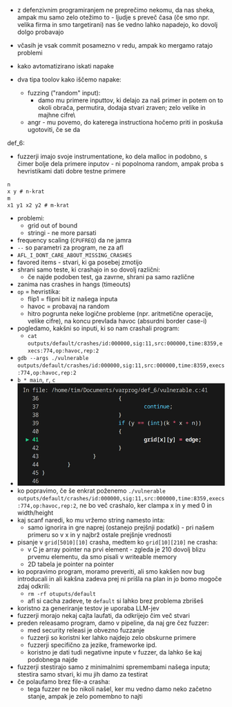 - z defenzivnim programiranjem ne preprečimo nekomu, da nas sheka, ampak mu samo zelo otežimo to - ljudje s preveč časa (če smo npr. velika firma in smo targetirani) nas še vedno lahko napadejo, ko dovolj dolgo probavajo
- včasih je vsak commit posamezno v redu, ampak ko mergamo ratajo problemi
- kako avtomatizirano iskati napake

- dva tipa toolov kako iščemo napake:
	- fuzzing ("random" input):
		- damo mu primere inputtov, ki delajo za naš primer in potem on to okoli obrača, permutira, dodaja stvari zraven; zelo velike in majhne cifre\
	- angr - mu povemo, do katerega instructiona hočemo priti in poskuša ugotoviti, če se da

def_6:
- fuzzerji imajo svoje instrumentatione, ko dela malloc in podobno, s čimer bolje dela primere inputov - ni popolnoma random, ampak proba s hevristikami dati dobre testne primere
```
n
x y # n-krat
m
x1 y1 x2 y2 # m-krat
```
- problemi:
	- grid out of bound
	- stringi - ne more parsati
- frequency scaling (`CPUFREQ`) da ne jamra
- `--` so parametri za program, ne za afl
- `AFL_I_DONT_CARE_ABOUT_MISSING_CRASHES`
- favored items - stvari, ki ga posebej zmotijo
- shrani samo teste, ki crashajo in so dovolj različni:
	- če najde podoben test, ga zavrne, shrani pa samo različne
- zanima nas crashes in hangs (timeouts)
- `op` = hevristika:
	- flip1 = flipni bit iz našega inputa
	- havoc = probavaj na random
	- hitro pogrunta neke logične probleme (npr. aritmetične operacije, velike cifre), na koncu prevlada havoc (absurdni border case-i)
- pogledamo, kakšni so inputi, ki so nam crashali program:
	- `cat outputs/default/crashes/id:000000,sig:11,src:000000,time:8359,execs:774,op:havoc,rep:2`
- `gdb --args ./vulnerable outputs/default/crashes/id:000000,sig:11,src:000000,time:8359,execs:774,op:havoc,rep:2`
- `b * main`, `r`, `c`
- ![500](Images3/Pasted%20image%2020250526140950.png)
- ko popravimo, če še enkrat poženemo `./vulnerable outputs/default/crashes/id:000000,sig:11,src:000000,time:8359,execs:774,op:havoc,rep:2`, ne bo več crashalo, ker clampa x in y med 0 in width/height
- kaj scanf naredi, ko mu vržemo string namesto inta:
	- samo ignorira in gre naprej (ostanejo prejšnji podatki) - pri našem primeru so v x in y najbrž ostale prejšnje vrednosti
- pisanje v `grid[5010][10]` crasha, medtem ko `grid[10][210]` ne crasha:
	- v C je array pointer na prvi element - zgleda je 210 dovolj blizu prvemu elementu, da smo pisali v writeable memory
	- 2D tabela je pointer na pointer
- ko popravimo program, moramo preveriti, ali smo kakšen nov bug introducali in ali kakšna zadeva prej ni prišla na plan in jo bomo mogoče zdaj odkrili:
	- `rm -rf otuputs/default`
	- afl si cacha zadeve, te `default` si lahko brez problema zbrišeš
- koristno za generiranje testov je uporaba LLM-jev
- fuzzerji morajo nekaj cajta laufati, da odkrijejo čim več stvari
- preden releasamo program, damo v pipeline, da naj gre čez fuzzer:
	- med security releasi je obvezno fuzzanje
	- fuzzerji so koristni ker lahko najdejo zelo obskurne primere
	- fuzzerji specifično za jezike, frameworke ipd.
	- koristno je dati tudi negativne inpute v fuzzer, da lahko še kaj podobnega najde
- fuzzerji stestirajo samo z minimalnimi spremembami našega inputa; stestira samo stvari, ki mu jih damo za testirat
- če polaufamo brez file-a crasha:
	- tega fuzzer ne bo nikoli našel, ker mu vedno damo neko začetno stanje, ampak je zelo pomembno to najti